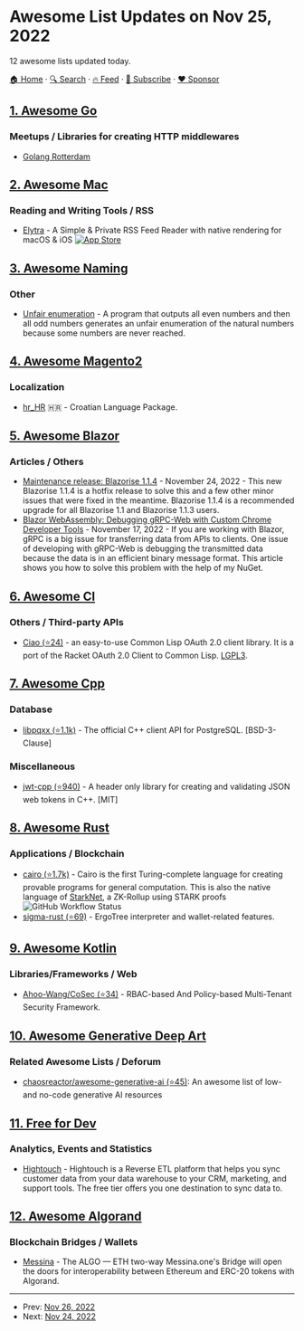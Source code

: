 # Awesome List Updates on Nov 25, 2022

12 awesome lists updated today.

[🏠 Home](/README.md) · [🔍 Search](https://www.trackawesomelist.com/search/) · [🔥 Feed](https://www.trackawesomelist.com/rss.xml) · [📮 Subscribe](https://trackawesomelist.us17.list-manage.com/subscribe?u=d2f0117aa829c83a63ec63c2f&id=36a103854c) · [❤️  Sponsor](https://github.com/sponsors/theowenyoung)



## [1. Awesome Go](/content/avelino/awesome-go/README.md)

### Meetups / Libraries for creating HTTP middlewares

*   [Golang Rotterdam](https://www.meetup.com/golang-rotterdam/)

## [2. Awesome Mac](/content/jaywcjlove/awesome-mac/README.md)

### Reading and Writing Tools / RSS

*   [Elytra](https://elytra.app) - A Simple & Private RSS Feed Reader with native rendering for macOS & iOS [![App Store](https://jaywcjlove.github.io/sb/ico/min-app-store.svg "App Store Software")](https://apps.apple.com/app/apple-store/id1433266971?pt=119194029\&ct=awesomemac\&mt=8)

## [3. Awesome Naming](/content/gruhn/awesome-naming/README.md)

### Other

*   [Unfair enumeration](https://www.youtube.com/watch?v=CvLsVfq6cks\&t=835s) - A program that outputs all even numbers and then all odd numbers generates an unfair enumeration of the natural numbers because some numbers are never reached.

## [4. Awesome Magento2](/content/run-as-root/awesome-magento2/README.md)

### Localization

*   [hr\_HR](https://marketplace.magento.com/inchoo-language-hr-hr.html) :croatia: - Croatian Language Package.

## [5. Awesome Blazor](/content/AdrienTorris/awesome-blazor/README.md)

### Articles / Others

*   [Maintenance release: Blazorise 1.1.4](https://blazorise.com/news/release-notes/114) - November 24, 2022 - This new Blazorise 1.1.4 is a hotfix release to solve this and a few other minor issues that were fixed in the meantime. Blazorise 1.1.4 is a recommended upgrade for all Blazorise 1.1 and Blazorise 1.1.3 users.
*   [Blazor WebAssembly: Debugging gRPC-Web with Custom Chrome Developer Tools](https://www.thinktecture.com/blazor/blazor-wasm-debugging-grpc-web/) - November 17, 2022 - If you are working with Blazor, gRPC is a big issue for transferring data from APIs to clients. One issue of developing with gRPC-Web is debugging the transmitted data because the data is in an efficient binary message format. This article shows you how to solve this problem with the help of my NuGet.

## [6. Awesome Cl](/content/CodyReichert/awesome-cl/README.md)

### Others / Third-party APIs

*   [Ciao (⭐24)](https://github.com/kjinho/ciao) - an easy-to-use Common Lisp OAuth 2.0 client library. It is a port of the Racket OAuth 2.0 Client to Common Lisp. [LGPL3](https://www.gnu.org/licenses/lgpl-3.0.en.html).

## [7. Awesome Cpp](/content/fffaraz/awesome-cpp/README.md)

### Database

*   [libpqxx (⭐1.1k)](https://github.com/jtv/libpqxx) - The official C++ client API for PostgreSQL. \[BSD-3-Clause]

### Miscellaneous

*   [jwt-cpp (⭐940)](https://github.com/Thalhammer/jwt-cpp) - A header only library for creating and validating JSON web tokens in C++. \[MIT]

## [8. Awesome Rust](/content/rust-unofficial/awesome-rust/README.md)

### Applications / Blockchain

*   [cairo (⭐1.7k)](https://github.com/starkware-libs/cairo) - Cairo is the first Turing-complete language for creating provable programs for general computation. This is also the native language of [StarkNet](https://www.starknet.io), a ZK-Rollup using STARK proofs ![GitHub Workflow Status](https://img.shields.io/github/workflow/status/starkware-libs/cairo/CI?style=flat-square\&logo=github)
*   [sigma-rust (⭐69)](https://github.com/ergoplatform/sigma-rust) - ErgoTree interpreter and wallet-related features.

## [9. Awesome Kotlin](/content/KotlinBy/awesome-kotlin/README.md)

### Libraries/Frameworks / Web

*   [Ahoo-Wang/CoSec (⭐34)](https://github.com/Ahoo-Wang/CoSec) - RBAC-based And Policy-based Multi-Tenant Security Framework.

## [10. Awesome Generative Deep Art](/content/filipecalegario/awesome-generative-deep-art/README.md)

### Related Awesome Lists / Deforum

*   [chaosreactor/awesome-generative-ai (⭐45)](https://github.com/chaosreactor/awesome-generative-ai): An awesome list of low- and no-code generative AI resources

## [11. Free for Dev](/content/ripienaar/free-for-dev/README.md)

### Analytics, Events and Statistics

*   [Hightouch](https://hightouch.com/) - Hightouch is a Reverse ETL platform that helps you sync customer data from your data warehouse to your CRM, marketing, and support tools. The free tier offers you one destination to sync data to.

## [12. Awesome Algorand](/content/aorumbayev/awesome-algorand/README.md)

### Blockchain Bridges / Wallets

*   [Messina](https://messina.one/) - The ALGO — ETH two-way Messina.one's Bridge will open the doors for interoperability between Ethereum and ERC-20 tokens with Algorand.

---

- Prev: [Nov 26, 2022](/content/2022/11/26/README.md)
- Next: [Nov 24, 2022](/content/2022/11/24/README.md)